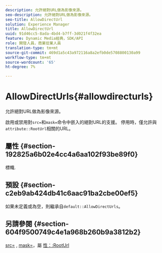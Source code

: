 ```yaml
---
description: 允許絕對URL做為影像來源。
seo-description: 允許絕對URL做為影像來源。
seo-title: AllowDirectUrl
solution: Experience Manager
title: AllowDirectUrl
uuid: 91d46cc5-8ada-4bd4-b7ff-3d021f4f32ea
feature: Dynamic Media經典，SDK/API
role: 開發人員，商業從業人員
translation-type: tm+mt
source-git-commit: 469d1a5c43a972116a8a2efb0de5708800130a99
workflow-type: tm+mt
source-wordcount: '65'
ht-degree: 7%

---
```



# AllowDirectUrls{#allowdirecturls}

允許絕對URL做為影像來源。

啟用或禁用對`src=`和`mask=`命令中嵌入的絕對URL的支援。 停用時，僅允許與`attribute::RootUrl`相關的URL。

## 屬性 {#section-192825a6b02e4cc4a6aa102f93be89f0}

標幟.

## 預設 {#section-c2eb9ab424db41c6aac91ba2cbe00ef5}

如果未定義或為空，則繼承自`default::AllowDirectUrls`。

## 另請參閱 {#section-604f9500749c4e1a968b260b9a3812b2}

[src=](../../../../../is-api/http-ref/image-serving-api-ref/c-http-protocol-reference/c-command-reference/r-src.md#reference-f6506637778c4c69bf106a7924a91ab1) , [mask=](../../../../../is-api/http-ref/image-serving-api-ref/c-http-protocol-reference/c-command-reference/r-mask.md#reference-922254e027404fb890b850e2723ee06e)，屬 [性：:RootUrl](../../../../../is-api/image-catalog/image-serving-api-ref/c-image-catalog-reference/c-attributes-reference/r-rooturl.md#reference-3b0e43881020409cbe642366913cf137)

